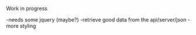 Work in progress

-needs some jquery (maybe?)
-retrieve good data from the api/server/json
-more styling
